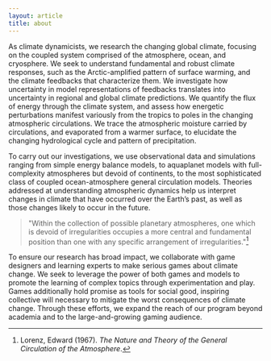```yaml
---
layout: article
title: about
---
```


As climate dynamicists, we research the changing global climate, focusing on the coupled system comprised of the atmosphere, ocean, and cryosphere. We seek to understand fundamental and robust climate responses, such as the Arctic-amplified pattern of surface warming, and the climate feedbacks that characterize them. We investigate how uncertainty in model representations of feedbacks translates into uncertainty in regional and global climate predictions. We quantify the flux of energy through the climate system, and assess how energetic perturbations manifest variously from the tropics to poles in the changing atmospheric circulations. We trace the atmospheric moisture carried by circulations, and evaporated from a warmer surface, to elucidate the changing hydrological cycle and pattern of precipitation.

To carry out our investigations, we use observational data and simulations ranging from simple energy balance models, to aquaplanet models with full-complexity atmospheres but devoid of continents, to the most sophisticated class of coupled ocean-atmosphere general circulation models. Theories addressed at understanding atmospheric dynamics help us interpret changes in climate that have occurred over the Earth’s past, as well as those changes likely to occur in the future. 

> "Within the collection of possible planetary atmospheres, one which is devoid of irregularities occupies a more central and fundamental position than one with any specific arrangement of irregularities."[^1]

To ensure our research has broad impact, we collaborate with game designers and learning experts to make serious games about climate change. We seek to leverage the power of both games and models to promote the learning of complex topics through experimentation and play. Games additionally hold promise as tools for social good, inspiring collective will necessary to mitigate the worst consequences of climate change. Through these efforts, we expand the reach of our program beyond academia and to the large-and-growing gaming audience.

[^1]: Lorenz, Edward (1967). *The Nature and Theory of the General Circulation of the Atmosphere*.

